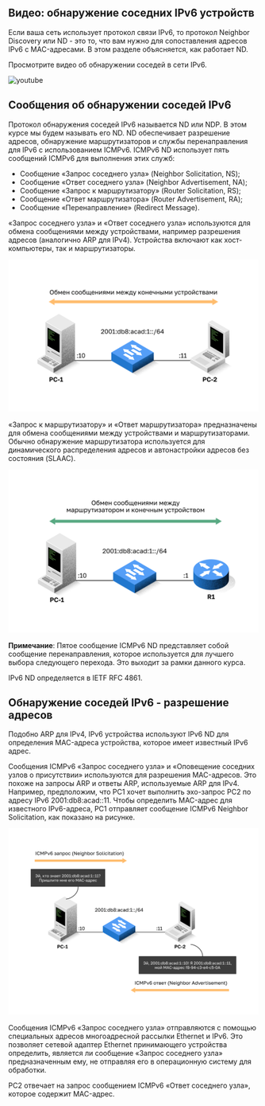 <!-- verified: agorbachev 03.05.2022 -->

<!-- 9.3.1 -->
## Видео: обнаружение соседних IPv6 устройств

Если ваша сеть использует протокол связи IPv6, то протокол Neighbor Discovery или ND - это то, что вам нужно для сопоставления адресов IPv6 с MAC-адресами. В этом разделе объясняется, как работает ND.

Просмотрите видео об обнаружении соседей в сети IPv6.

![youtube](https://www.youtube.com/watch?v=S0SyGKhCEV0)

<!-- 9.3.2 -->
## Сообщения об обнаружении соседей IPv6

Протокол обнаружения соседей IPv6  называется ND или NDP. В этом курсе мы будем называть его ND. ND обеспечивает разрешение адресов, обнаружение маршрутизаторов и службы перенаправления для IPv6 с использованием ICMPv6. ICMPv6 ND использует пять сообщений ICMPv6 для выполнения этих служб:

* Сообщение «Запрос соседнего узла» (Neighbor Solicitation, NS);
* Сообщение «Ответ соседнего узла» (Neighbor Advertisement, NA);
* Сообщение «Запрос к маршрутизатору» (Router Solicitation, RS);
* Сообщение «Ответ маршрутизатора» (Router Advertisement, RA);
* Сообщение «Перенаправление» (Redirect Message).

«Запрос соседнего узла» и «Ответ соседнего узла» используются для обмена сообщениями между устройствами, например разрешения адресов (аналогично ARP для IPv4). Устройства включают как хост-компьютеры, так и маршрутизаторы.

![](./assets/9.3.2-1.svg)


«Запрос к маршрутизатору» и «Ответ маршрутизатора» предназначены для обмена сообщениями между устройствами и маршрутизаторами. Обычно обнаружение маршрутизатора используется для динамического распределения адресов и автонастройки адресов без состояния (SLAAC).

![](./assets/9.3.2-2.svg)



**Примечание**: Пятое сообщение ICMPv6 ND представляет собой сообщение перенаправления, которое используется для лучшего выбора следующего перехода. Это выходит за рамки данного курса.

IPv6 ND определяется в IETF RFC 4861.

<!-- 9.3.3 -->
## Обнаружение соседей IPv6 - разрешение адресов

Подобно ARP для IPv4, IPv6 устройства используют IPv6 ND для определения MAC-адреса устройства, которое имеет известный IPv6 адрес.

Сообщения ICMPv6 «Запрос соседнего узла» и «Оповещение соседних узлов о присутствии» используются для разрешения MAC-адресов. Это похоже на запросы ARP и ответы ARP, используемые ARP для IPv4. Например, предположим, что PC1 хочет выполнить эхо-запрос PC2 по адресу IPv6 2001:db8:acad::11. Чтобы определить MAC-адрес для известного IPv6-адреса, PC1 отправляет сообщение ICMPv6 Neighbor Solicitation, как показано на рисунке.

![](./assets/9.3.3.svg)


Сообщения ICMPv6 «Запрос соседнего узла» отправляются с помощью специальных адресов многоадресной рассылки Ethernet и IPv6. Это позволяет сетевой адаптер Ethernet принимающего устройства определить, является ли сообщение «Запрос соседнего узла» предназначенным ему, не отправляя его в операционную систему для обработки.

PC2 отвечает на запрос сообщением ICMPv6 «Ответ соседнего узла», которое содержит MAC-адрес.

